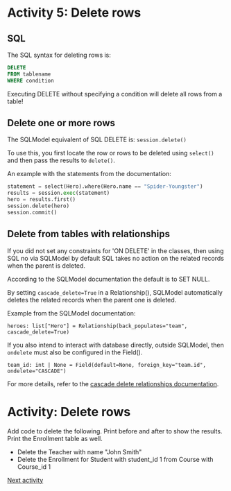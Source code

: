 # Activity 5: Delete rows

## SQL
The SQL syntax for deleting rows is:

```sql
DELETE 
FROM tablename
WHERE condition
```

Executing DELETE without specifying a condition will delete all rows from a table!

## Delete one or more rows

The SQLModel equivalent of SQL DELETE is: `session.delete()`

To use this, you first locate the row or rows to be deleted using `select()` and then pass the results to `delete()`.

An example with the statements from the documentation:

```python
statement = select(Hero).where(Hero.name == "Spider-Youngster")
results = session.exec(statement)
hero = results.first()
session.delete(hero)
session.commit()
```

## Delete from tables with relationships

If you did not set any constraints for 'ON DELETE' in the classes, then using SQL no via SQLModel by default SQL takes
no action on the related records when the parent is deleted.

According to the SQLModel documentation the default is to SET NULL.

By setting `cascade_delete=True` in a Relationship(), SQLModel automatically deletes the related records when the parent
one is deleted.

Example from the SQLModel documentation:

`heroes: list["Hero"] = Relationship(back_populates="team", cascade_delete=True)`

If you also intend to interact with database directly, outside SQLModel, then `ondelete` must also be configured in the
Field().

`team_id: int | None = Field(default=None, foreign_key="team.id", ondelete="CASCADE")`

For more details, refer to
the [cascade delete relationships documentation](https://sqlmodel.tiangolo.com/tutorial/relationship-attributes/cascade-delete-relationships/#cascade-delete-relationships).

# Activity: Delete rows

Add code to delete the following. Print before and after to show the results. Print the Enrollment table as well.

- Delete the Teacher with name "John Smith"
- Delete the Enrollment for Student with student_id 1 from Course with Course_id 1

[Next activity](8-07-quality.md)